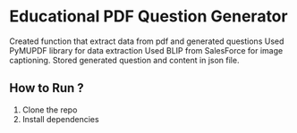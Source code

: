 # Educational PDF Question Generator
Created function that extract data from pdf and generated questions
Used PyMUPDF library for data extraction
Used BLIP from SalesForce for image captioning.
Stored generated question and content in json file.


## How to Run ?
1. Clone the repo  
2. Install dependencies  
